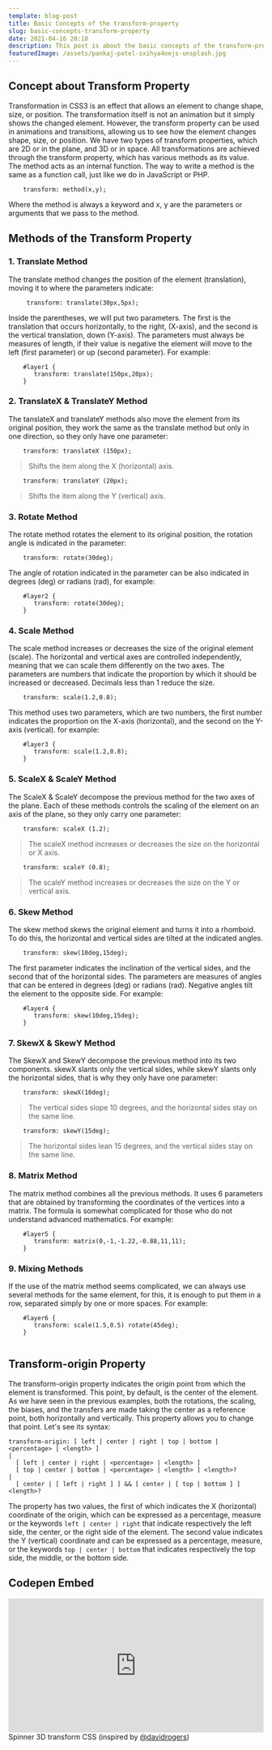 ```yaml
---
template: blog-post
title: Basic Concepts of the transform-property
slug: basic-concepts-transform-property
date: 2021-04-16 20:10
description: This post is about the basic concepts of the transform-property
featuredImage: /assets/pankaj-patel-sxihya4oejs-unsplash.jpg
---
```

## Concept about Transform Property
<p>Transformation in CSS3 is an effect that allows an element to change shape, size, or position. The transformation itself is not an animation but it simply shows the changed element. However, the transform property can be used in animations and transitions, allowing us to see how the element changes shape, size, or position. We have two types of transform properties, which are 2D or in the plane, and 3D or in space.
All transformations are achieved through the transform property, which has various methods as its value. The method acts as an internal function. The way to write a method is the same as a function call, just like we do in JavaScript or PHP.</p>


```
    transform: method(x,y);
```

Where the method is always a keyword and x, y are the parameters or arguments that we pass to the method.

## Methods of the Transform Property

### 1. Translate Method
The translate method changes the position of the element (translation), moving it to where the parameters indicate:
```
     transform: translate(30px,5px);
```
Inside the parentheses, we will put two parameters. The first is the translation that occurs horizontally, to the right, (X-axis), and the second is the vertical translation, down (Y-axis). The parameters must always be measures of length, if their value is negative the element will move to the left (first parameter) or up (second parameter). For example:
```
    #layer1 {
       transform: translate(150px,20px);
    }
```

### 2. TranslateX & TranslateY Method
The tanslateX and translateY methods also move the element from its original position, they work the same as the translate method but only in one direction, so they only have one parameter:
```
    transform: translateX (150px);
```
> Shifts the item along the X (horizontal) axis.
``` 
    transform: translateY (20px);
```
> Shifts the item along the Y (vertical) axis.


### 3. Rotate Method
The rotate method rotates the element to its original position, the rotation angle is indicated in the parameter:
```
    transform: rotate(30deg);
```
The angle of rotation indicated in the parameter can be also indicated in degrees (deg) or radians (rad), for example:
```	
    #layer2 {
       transform: rotate(30deg);
    }
```

### 4. Scale Method
The scale method increases or decreases the size of the original element (scale). The horizontal and vertical axes are controlled independently, meaning that we can scale them differently on the two axes. The parameters are numbers that indicate the proportion by which it should be increased or decreased. Decimals less than 1 reduce the size.

```
    transform: scale(1.2,0.8);
```
This method uses two parameters, which are two numbers, the first number indicates the proportion on the X-axis (horizontal), and the second on the Y-axis (vertical). for example:
```
    #layer3 { 
       transform: scale(1.2,0.8);
    }
```
### 5. ScaleX & ScaleY Method
The ScaleX & ScaleY decompose the previous method for the two axes of the plane. Each of these methods controls the scaling of the element on an axis of the plane, so they only carry one parameter:
```
    transform: scaleX (1.2);
```

> The scaleX method increases or decreases the size on the horizontal or X axis.

```
    transform: scaleY (0.8);
```

> The scaleY method increases or decreases the size on the Y or vertical axis.

### 6. Skew Method
The skew method skews the original element and turns it into a rhomboid. To do this, the horizontal and vertical sides are tilted at the indicated angles.
```
    transform: skew(10deg,15deg);
```
The first parameter indicates the inclination of the vertical sides, and the second that of the horizontal sides. The parameters are measures of angles that can be entered in degrees (deg) or radians (rad). Negative angles tilt the element to the opposite side. For example:	
```
    #layer4 {
       transform: skew(10deg,15deg);
    }
```

### 7. SkewX & SkewY Method
The SkewX and SkewY decompose the previous method into its two components. skewX slants only the vertical sides, while skewY slants only the horizontal sides, that is why they only have one parameter:
```
    transform: skewX(10deg);
```
> The vertical sides slope 10 degrees, and the horizontal sides stay on the same line.
```
    transform: skewY(15deg);
```
> The horizontal sides lean 15 degrees, and the vertical sides stay on the same line.

### 8. Matrix Method
The matrix method combines all the previous methods. It uses 6 parameters that are obtained by transforming the coordinates of the vertices into a matrix. The formula is somewhat complicated for those who do not understand advanced mathematics. For example:
```
    #layer5 {
       transform: matrix(0,-1,-1.22,-0.88,11,11);
    }

```

### 9. Mixing Methods
If the use of the matrix method seems complicated, we can always use several methods for the same element, for this, it is enough to put them in a row, separated simply by one or more spaces. For example:
```
    #layer6 {
       transform: scale(1.5,0.5) rotate(45deg);
    }


```

## Transform-origin Property

The transform-origin property indicates the origin point from which the element is transformed. This point, by default, is the center of the element. As we have seen in the previous examples, both the rotations, the scaling, the biases, and the transfers are made taking the center as a reference point, both horizontally and vertically. This property allows you to change that point. Let's see its syntax:

```
transform-origin: [ left | center | right | top | bottom | <percentage> | <length> ]
| 
  [ left | center | right | <percentage> | <length> ]
  [ top | center | bottom | <percentage> | <length> ] <length>?
|
  [ center | [ left | right ] ] && [ center | [ top | bottom ] ] <length>?
```

The property has two values, the first of which indicates the X (horizontal) coordinate of the origin, which can be expressed as a percentage, measure or the keywords ```left | center | right``` that indicate respectively the left side, the center, or the right side of the element. The second value indicates the Y (vertical) coordinate and can be expressed as a percentage, measure, or the keywords ```top | center | bottom``` that indicates respectively the top side, the middle, or the bottom side.



## Codepen Embed
<iframe height="265" style="width: 100%;" scrolling="no" title="Spinner 3D transform CSS" src="https://codepen.io/fender0195/embed/XWpBNZy?height=265&theme-id=dark&default-tab=css,result" frameborder="no" loading="lazy" allowtransparency="true" allowfullscreen="true">
  See the Pen <a href='https://codepen.io/fender0195/pen/XWpBNZy'>Spinner 3D transform CSS</a> by fender0195
  (<a href='https://codepen.io/fender0195'>@fender0195</a>) on <a href='https://codepen.io'>CodePen</a>.
</iframe>
<figcaption>
  Spinner 3D transform CSS (inspired by <a href="https://codepen.io/davidrogers/pen/ERNRgq">@davidrogers</a>)
  <figcaption>
</figcaption></figcaption>
